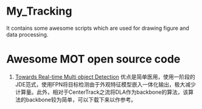 # My_Tracking
It contains some awesome scripts which are used for drawing figure and data processing.

# Awesome MOT open source code
1. [Towards Real-time Multi object Detection](https://github.com/Zhongdao/Towards-Realtime-MOT) 优点是简单医用，使用一阶段的JDE范式，使用FPN将目标检测由于外观特征模型嵌入一体化输出，极大减少计算量。此外，相对于CenterTrack之流将DLA作为backbone的算法，该算法的backbone较为简单，可以下载下来以作参考。
